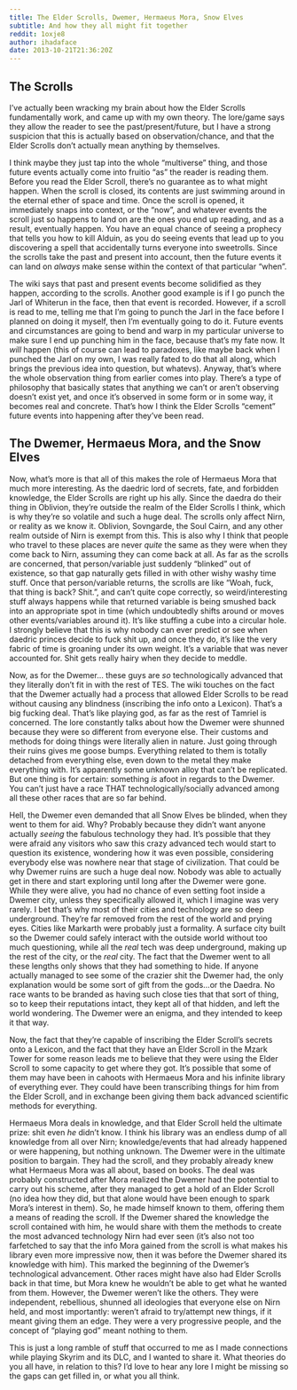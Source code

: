 ```yaml
---
title: The Elder Scrolls, Dwemer, Hermaeus Mora, Snow Elves
subtitle: And how they all might fit together
reddit: 1oxje8
author: ihadaface
date: 2013-10-21T21:36:20Z
---
```


## The Scrolls

I’ve actually been wracking my brain about how the Elder Scrolls fundamentally
work, and came up with my own theory. The lore/game says they allow the reader
to see the past/present/future, but I have a strong suspicion that this is
actually based on observation/chance, and that the Elder Scrolls don’t actually
mean anything by themselves.

I think maybe they just tap into the whole “multiverse” thing, and those future
events actually come into fruitio “as” the reader is reading them. Before you
read the Elder Scroll, there’s no guarantee as to what might happen. When the
scroll is closed, its contents are just swimming around in the eternal ether of
space and time. Once the scroll is opened, it immediately snaps into context, or
the “now”, and whatever events the scroll just so happens to land on are the
ones you end up reading, and as a result, eventually happen. You have an equal
chance of seeing a prophecy that tells you how to kill Alduin, as you do seeing
events that lead up to you discovering a spell that accidentally turns everyone
into sweetrolls. Since the scrolls take the past and present into account, then
the future events it can land on *always* make sense within the context of that
particular “when”.

The wiki says that past and present events become solidified as they happen,
according to the scrolls. Another good example is if I go punch the Jarl of
Whiterun in the face, then that event is recorded. However, if a scroll is read
to me, telling me that I’m going to punch the Jarl in the face before I planned
on doing it myself, then I’m eventually going to do it. Future events and
circumstances are going to bend and warp in my particular universe to make sure
I end up punching him in the face, because that’s my fate now. It *will* happen
(this of course can lead to paradoxes, like maybe back when I punched the Jarl
on my own, I was really fated to do that all along, which brings the previous
idea into question, but whatevs). Anyway, that’s where the whole observation
thing from earlier comes into play. There’s a type of philosophy that basically
states that anything we can’t or aren’t observing doesn’t exist yet, and once
it’s observed in some form or in some way, it becomes real and concrete. That’s
how I think the Elder Scrolls “cement” future events into happening after
they’ve been read.

## The Dwemer, Hermaeus Mora, and the Snow Elves

Now, what’s more is that all of this makes the role of Hermaeus Mora that much
more interesting. As the daedric lord of secrets, fate, and forbidden knowledge,
the Elder Scrolls are right up his ally. Since the daedra do their thing in
Oblivion, they’re outside the realm of the Elder Scrolls I think, which is why
they’re so volatile and such a huge deal. The scrolls only affect Nirn, or
reality as we know it. Oblivion, Sovngarde, the Soul Cairn, and any other realm
outside of Nirn is exempt from this. This is also why I think that people who
travel to these places are never *quite* the same as they were when they come
back to Nirn, assuming they can come back at all. As far as the scrolls are
concerned, that person/variable just suddenly “blinked” out of existence, so
that gap naturally gets filled in with other wishy washy time stuff. Once that
person/variable returns, the scrolls are like “Woah, fuck, that thing is back?
Shit.”, and can’t quite cope correctly, so weird/interesting stuff always
happens while that returned variable is being smushed back into an appropriate
spot in time (which undoubtedly shifts around or moves other events/variables
around it). It’s like stuffing a cube into a circular hole. I strongly believe
that this is why nobody can ever predict or see when daedric princes decide to
fuck shit up, and once they do, it’s like the very fabric of time is groaning
under its own weight. It’s a variable that was never accounted for. Shit gets
really hairy when they decide to meddle.

Now, as for the Dwemer… these guys are *so* technologically advanced that they
literally don’t fit in with the rest of TES. The wiki touches on the fact that
the Dwemer actually had a process that allowed Elder Scrolls to be read without
causing any blindness (inscribing the info onto a Lexicon). That’s a big fucking
deal. That’s like playing god, as far as the rest of Tamriel is concerned. The
lore constantly talks about how the Dwemer were shunned because they were so
different from everyone else. Their customs and methods for doing things were
literally alien in nature. Just going through their ruins gives me goose bumps.
Everything related to them is totally detached from everything else, even down
to the metal they make everything with. It’s apparently some unknown alloy that
can’t be replicated. But one thing is for certain: something *is* afoot in
regards to the Dwemer. You can’t just have a race THAT technologically/socially
advanced among all these other races that are so far behind.

Hell, the Dwemer even demanded that all Snow Elves be blinded, when they went to
them for aid. Why? Probably because they didn’t want anyone actually *seeing*
the fabulous technology they had. It’s possible that they were afraid any
visitors who saw this crazy advanced tech would start to question its existence,
wondering how it was even possible, considering everybody else was nowhere near
that stage of civilization. That could be why Dwemer ruins are such a huge deal
now. Nobody was able to actually get in there and start exploring until long
after the Dwemer were gone. While they were alive, you had no chance of even
setting foot inside a Dwemer city, unless they specifically allowed it, which I
imagine was very rarely. I bet that’s why most of their cities and technology
are so deep underground. They’re far removed from the rest of the world and
prying eyes. Cities like Markarth were probably just a formality. A surface city
built so the Dwemer could safely interact with the outside world without too
much questioning, while all the *real* tech was deep underground, making up the
rest of the city, or the *real* city. The fact that the Dwemer went to all these
lengths only shows that they had something to hide. If anyone actually managed
to see some of the crazier shit the Dwemer had, the only explanation would be
some sort of gift from the gods…or the Daedra. No race wants to be branded as
having such close ties that that sort of thing, so to keep their reputations
intact, they kept all of that hidden, and left the world wondering. The Dwemer
were an enigma, and they intended to keep it that way.

Now, the fact that they’re capable of inscribing the Elder Scroll’s secrets onto
a Lexicon, and the fact that they have an Elder Scroll in the Mzark Tower for
some reason leads me to believe that they were using the Elder Scroll to some
capacity to get where they got. It’s possible that some of them may have been in
cahoots with Hermaeus Mora and his infinite library of everything ever. They
could have been transcribing things for him from the Elder Scroll, and in
exchange been giving them back advanced scientific methods for everything.

Hermaeus Mora deals in knowledge, and that Elder Scroll held the ultimate prize:
shit even *he* didn’t know. I think his library was an endless dump of all
knowledge from all over Nirn; knowledge/events that had already happened or were
happening, but nothing unknown. The Dwemer were in the ultimate position to
bargain. They had the scroll, and they probably already knew what Hermaeus Mora
was all about, based on books. The deal was probably constructed after Mora
realized the Dwemer had the potential to carry out his scheme, after they
managed to get a hold of an Elder Scroll (no idea how they did, but that alone
would have been enough to spark Mora’s interest in them). So, he made himself
known to them, offering them a means of reading the scroll. If the Dwemer shared
the knowledge the scroll contained with him, he would share with them the
methods to create the most advanced technology Nirn had ever seen (it’s also not
too farfetched to say that the info Mora gained from the scroll is what makes
his library even more impressive now, then it was before the Dwemer shared its
knowledge with him). This marked the beginning of the Dwemer’s technological
advancement. Other races might have also had Elder Scrolls back in that time,
but Mora knew he wouldn’t be able to get what he wanted from them. However, the
Dwemer weren’t like the others. They were independent, rebellious, shunned all
ideologies that everyone else on Nirn held, and most importantly: weren’t afraid
to try/attempt new things, if it meant giving them an edge. They were a very
progressive people, and the concept of “playing god” meant nothing to them.

This is just a long ramble of stuff that occurred to me as I made connections
while playing Skyrim and its DLC, and I wanted to share it. What theories do you
all have, in relation to this? I’d love to hear any lore I might be missing so
the gaps can get filled in, or what you all think.
